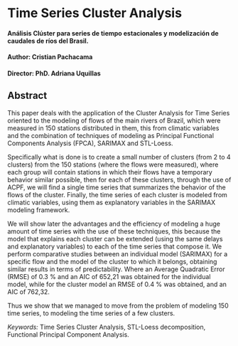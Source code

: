# Time Series Cluster Analysis

#### Análisis Clúster para series de tiempo estacionales y modelización de caudales de ríos del Brasil.

#### Author: Cristian Pachacama

#### Director: PhD. Adriana Uquillas

## Abstract

This paper deals with the application of the Cluster Analysis for Time Series
oriented to the modeling of flows of the main rivers of Brazil, which were measured
in 150 stations distributed in them, this from climatic variables and the combination
of techniques of modeling as Principal Functional Components Analysis (FPCA),
SARIMAX and STL-Loess.

Specifically what is done is to create a small number of clusters (from 2 to 4 clusters)
from the 150 stations (where the flows were measured), where each group will
contain stations in which their flows have a temporary behavior similar possible,
then for each of these clusters, through the use of ACPF, we will find a single time
series that summarizes the behavior of the flows of the cluster. Finally, the time series
of each cluster is modeled from climatic variables, using them as explanatory
variables in the SARIMAX modeling framework.

We will show later the advantages and the efficiency of modeling a huge amount
of time series with the use of these techniques, this because the model that explains
each cluster can be extended (using the same delays and explanatory variables) to
each of the time series that compose it. We perform comparative studies between
an individual model (SARIMAX) for a specific flow and the model of the cluster
to which it belongs, obtaining similar results in terms of predictability. Where an
Average Quadratic Error (RMSE) of 0.3 % and an AIC of 652,21 was obtained for
the individual model, while for the cluster model an RMSE of 0.4 % was obtained,
and an AIC of 762,32.

Thus we show that we managed to move from the problem of modeling 150 time 
series, to modeling the time series of a few clusters.

*Keywords:* Time Series Cluster Analysis, STL-Loess decomposition, Functional
Principal Component Analysis.


